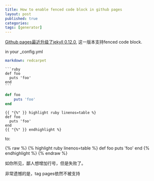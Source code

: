 ```yaml
---
title: How to enable fenced code block in github pages
layout: post
published: true
categories:
tags: [generator]
---
```


[Github pages最近升级了jekyll 0.12.0](https://github.com/blog/1366-github-pages-updated-to-jekyll-0-12-0), 这一版本支持fenced code block.

in your \_config.yml

```yaml
markdown: redcarpet
```

    ```ruby
    def foo
      puts 'foo'
    end
    ```

```ruby
def foo
    puts 'foo'
end
```

```
{{ "{%" }} highlight ruby linenos=table %}
def foo
  puts 'foo'
end
{{ "{%" }} endhighlight %}
```
to:

{% raw %}
{% highlight ruby linenos=table %}
def foo
  puts 'foo'
end
{% endhighlight %}
{% endraw %}

如你所见，鄙人想增加行号，但是失败了。

非常遗憾的是，tag pages依然不被支持

